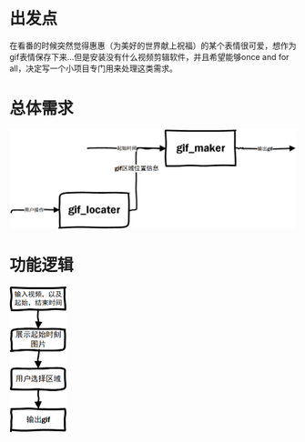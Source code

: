 # 出发点	

​		在看番的时候突然觉得惠惠（为美好的世界献上祝福）的某个表情很可爱，想作为gif表情保存下来...但是安装没有什么视频剪辑软件，并且希望能够once and for all，决定写一个小项目专门用来处理这类需求。

# 总体需求

<img src=".\总体需求.png" style="zoom:50%;" />



# 功能逻辑

<img src=".\功能逻辑.png" alt="功能逻辑" style="zoom:50%;" />

